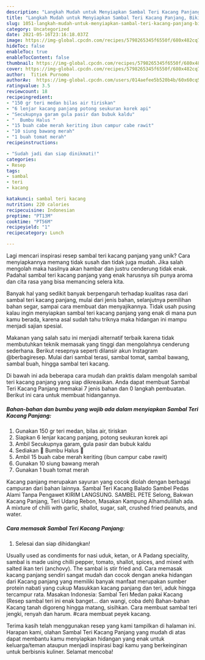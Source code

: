 ```yaml
---
description: "Langkah Mudah untuk Menyiapkan Sambal Teri Kacang Panjang, Bikin Ngiler"
title: "Langkah Mudah untuk Menyiapkan Sambal Teri Kacang Panjang, Bikin Ngiler"
slug: 1051-langkah-mudah-untuk-menyiapkan-sambal-teri-kacang-panjang-bikin-ngiler
category: Uncategorized
date: 2021-05-16T23:16:18.037Z
image: https://img-global.cpcdn.com/recipes/5798265345f6550f/680x482cq70/sambal-teri-kacang-panjang-foto-resep-utama.jpg
hideToc: false
enableToc: true
enableTocContent: false
thumbnail: https://img-global.cpcdn.com/recipes/5798265345f6550f/680x482cq70/sambal-teri-kacang-panjang-foto-resep-utama.jpg
cover: https://img-global.cpcdn.com/recipes/5798265345f6550f/680x482cq70/sambal-teri-kacang-panjang-foto-resep-utama.jpg
author:  Titiek Purnomo
authorAv:  https://img-global.cpcdn.com/users/014aefee5b520b4b/60x60cq50/avatar.jpg
ratingvalue: 3.5
reviewcount: 18
recipeingredient:
- "150 gr teri medan bilas air tiriskan"
- "6 lenjar kacang panjang potong seukuran korek api"
- "Secukupnya garam gula pasir dan bubuk kaldu"
- "  Bumbu Halus "
- "15 buah cabe merah keriting ibun campur cabe rawit"
- "10 siung bawang merah"
- "1 buah tomat merah"
recipeinstructions:

- "Sudah jadi dan siap dinikmati!"
categories:
- Resep
tags:
- sambal
- teri
- kacang

katakunci: sambal teri kacang 
nutrition: 220 calories
recipecuisine: Indonesian
preptime: "PT13M"
cooktime: "PT56M"
recipeyield: "1"
recipecategory: Lunch

---
```



Lagi mencari inspirasi resep sambal teri kacang panjang yang unik? Cara menyiapkannya memang tidak susah dan tidak juga mudah. Jika salah mengolah maka hasilnya akan hambar dan justru cenderung tidak enak. Padahal sambal teri kacang panjang yang enak harusnya sih punya aroma dan cita rasa yang bisa memancing selera kita.


Banyak hal yang sedikit banyak berpengaruh terhadap kualitas rasa dari sambal teri kacang panjang, mulai dari jenis bahan, selanjutnya pemilihan bahan segar, sampai cara membuat dan menyajikannya. Tidak usah pusing kalau ingin menyiapkan sambal teri kacang panjang yang enak di mana pun kamu berada, karena asal sudah tahu triknya maka hidangan ini mampu menjadi sajian spesial.

Makanan yang salah satu ini menjadi alternatif terbaik karena tidak membutuhkan teknik memasak yang tinggi dan mengolahnya cenderung sederhana. Berikut resepnya seperti dilansir akun Instagram @berbagiresep. Mulai dari sambal terasi, sambal tomat, sambal bawang, sambal buah, hingga sambal teri kacang.


Di bawah ini ada beberapa cara mudah dan praktis dalam mengolah sambal teri kacang panjang yang siap dikreasikan. Anda dapat membuat Sambal Teri Kacang Panjang memakai 7 jenis bahan dan 0 langkah pembuatan. Berikut ini cara untuk membuat hidangannya.

<!--inarticleads1-->

##### Bahan-bahan dan bumbu yang wajib ada dalam menyiapkan Sambal Teri Kacang Panjang:

1. Gunakan 150 gr teri medan, bilas air, tiriskan
1. Siapkan 6 lenjar kacang panjang, potong seukuran korek api
1. Ambil Secukupnya garam, gula pasir dan bubuk kaldu
1. Sediakan  🌸 Bumbu Halus 🌸
1. Ambil 15 buah cabe merah keriting (ibun campur cabe rawit)
1. Gunakan 10 siung bawang merah
1. Gunakan 1 buah tomat merah


Kacang panjang merupakan sayuran yang cocok diolah dengan berbagai campuran dari bahan lainnya. Sambal Teri Kacang Balado Sambel Pedas Alami Tanpa Pengawet KIRIM LANGSUNG. SAMBEL PETE Selong, Bakwan Kacang Panjang, Teri Udang Rebon, Masakan Kampung Alhamdulillah ada. A mixture of chilli with garlic, shallot, sugar, salt, crushed fried peanuts, and water. 

<!--inarticleads2-->

##### Cara memasak Sambal Teri Kacang Panjang:


1. Selesai dan siap dihidangkan!

Usually used as condiments for nasi uduk, ketan, or A Padang speciality, sambal is made using chilli pepper, tomato, shallot, spices, and mixed with salted ikan teri (anchovy). The sambal is stir fried and. Cara memasak kacang panjang sendiri sangat mudah dan cocok dengan aneka hidangan dari Kacang panjang yang memiliki banyak manfaat merupakan sumber protein nabati yang cukup Masukkan kacang panjang dan teri, aduk hingga tercampur rata. Masakan Indonesia: Sambal Teri Medan pakai Kacang (Resep sambal teri ini enak banget… dan wangi, coba deh) Bahan-bahan Kacang tanah digoreng hingga matang, sisihkan. Cara membuat sambal teri jengki, renyah dan harum. #cara membuat peyek kacang. 

Terima kasih telah menggunakan resep yang kami tampilkan di halaman ini. Harapan kami, olahan Sambal Teri Kacang Panjang yang mudah di atas dapat membantu kamu menyiapkan hidangan yang enak untuk keluarga/teman ataupun menjadi inspirasi bagi kamu yang berkeinginan untuk berbisnis kuliner. Selamat mencoba!
